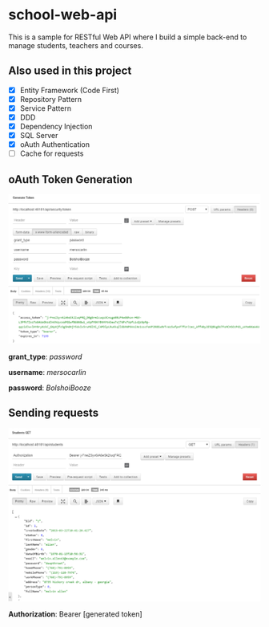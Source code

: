 # school-web-api
This is a sample for RESTful Web API where I build a simple back-end to manage students, teachers and courses.

## Also used in this project

* [x] Entity Framework (Code First)
* [x] Repository Pattern
* [x] Service Pattern
* [x] DDD
* [x] Dependency Injection
* [x] SQL Server
* [x] oAuth Authentication
* [ ] Cache for requests

## oAuth Token Generation

![oAuth Token Generation](images/token_request.png)

**grant_type**: *password*

**username**: *mersocarlin*

**password**: *BolshoiBooze*


## Sending requests

![Request with Token](images/request_with_token.png)

**Authorization**: Bearer [generated token]

